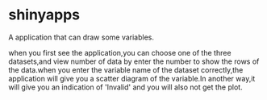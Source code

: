 shinyapps
=========

A application that can draw some variables.

when you first see the application,you can choose one of the three datasets,and view number of data by enter the number to show the rows of the data.when you enter the variable name of the dataset correctly,the application will give you a scatter diagram of the variable.In another way,it will give you an indication of 'Invalid' and you will also not get the plot.

